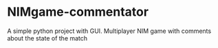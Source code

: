 # NIMgame-commentator
A simple python project with GUI. Multiplayer NIM game with comments about the state of the match
